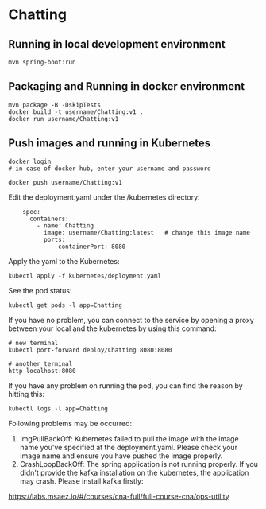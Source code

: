 # Chatting

## Running in local development environment

```
mvn spring-boot:run
```

## Packaging and Running in docker environment

```
mvn package -B -DskipTests
docker build -t username/Chatting:v1 .
docker run username/Chatting:v1
```

## Push images and running in Kubernetes

```
docker login 
# in case of docker hub, enter your username and password

docker push username/Chatting:v1
```

Edit the deployment.yaml under the /kubernetes directory:
```
    spec:
      containers:
        - name: Chatting
          image: username/Chatting:latest   # change this image name
          ports:
            - containerPort: 8080

```

Apply the yaml to the Kubernetes:
```
kubectl apply -f kubernetes/deployment.yaml
```

See the pod status:
```
kubectl get pods -l app=Chatting
```

If you have no problem, you can connect to the service by opening a proxy between your local and the kubernetes by using this command:
```
# new terminal
kubectl port-forward deploy/Chatting 8080:8080

# another terminal
http localhost:8080
```

If you have any problem on running the pod, you can find the reason by hitting this:
```
kubectl logs -l app=Chatting
```

Following problems may be occurred:

1. ImgPullBackOff:  Kubernetes failed to pull the image with the image name you've specified at the deployment.yaml. Please check your image name and ensure you have pushed the image properly.
1. CrashLoopBackOff: The spring application is not running properly. If you didn't provide the kafka installation on the kubernetes, the application may crash. Please install kafka firstly:

https://labs.msaez.io/#/courses/cna-full/full-course-cna/ops-utility

